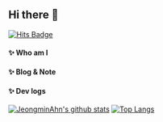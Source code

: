 ## Hi there 👋

<!--
**jeongmin1016/jeongmin1016** is a ✨ _special_ ✨ repository because its `README.md` (this file) appears on your GitHub profile.

Here are some ideas to get you started:

- 🔭 I’m currently working on ...
- 🌱 I’m currently learning ...
- 👯 I’m looking to collaborate on ...
- 🤔 I’m looking for help with ...
- 💬 Ask me about ...
- 📫 How to reach me: ...
- 😄 Pronouns: ...
- ⚡ Fun fact: ...
-->
[![Hits Badge](https://hits.seeyoufarm.com/api/count/incr/badge.svg?url=https%3A%2F%2Fgithub.com%2Fjeongmin1016&count_bg=%23F7CAC9&title_bg=%2392A8D1&icon=swift.svg&icon_color=%23F7CAC9&title=hits&edge_flat=false)](https://hits.seeyoufarm.com)

#### ✨ Who am I

#### ✨ Blog & Note

#### ✨ Dev logs
[![JeongminAhn's github stats](https://github-readme-stats.vercel.app/api?username=jeongmin1016&count_private=true&custom_title=jeongmin's&nbsp;github&nbsp;👀&bg_color=30,92a8d1,f7cac9&title_color=fff&text_color=fff)](https://github.com/anuraghazra/github-readme-stats)
[![Top Langs](https://github-readme-stats.vercel.app/api/top-langs/?username=jeongmin1016&layout=compact&custom_title=My&nbsp;Language&nbsp;⌨️&bg_color=30,f7cac9,92a8d1&title_color=fff&text_color=fff)](https://github.com/anuraghazra/github-readme-stats)
